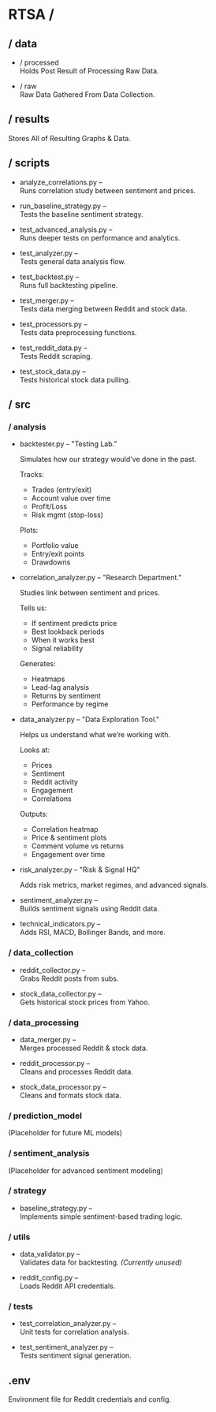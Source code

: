 # RTSA /

## / data

- / processed  
  Holds Post Result of Processing Raw Data.

- / raw  
  Raw Data Gathered From Data Collection.


## / results

Stores All of Resulting Graphs & Data.


## / scripts

- analyze_correlations.py –  
  Runs correlation study between sentiment and prices.

- run_baseline_strategy.py –  
  Tests the baseline sentiment strategy.

- test_advanced_analysis.py –  
  Runs deeper tests on performance and analytics.

- test_analyzer.py –  
  Tests general data analysis flow.

- test_backtest.py –  
  Runs full backtesting pipeline.

- test_merger.py –  
  Tests data merging between Reddit and stock data.

- test_processors.py –  
  Tests data preprocessing functions.

- test_reddit_data.py –  
  Tests Reddit scraping.

- test_stock_data.py –  
  Tests historical stock data pulling.


## / src

### / analysis

- backtester.py – "Testing Lab."

  Simulates how our strategy would’ve done in the past.

  Tracks:
  - Trades (entry/exit)
  - Account value over time
  - Profit/Loss
  - Risk mgmt (stop-loss)

  Plots:
  - Portfolio value
  - Entry/exit points
  - Drawdowns

- correlation_analyzer.py – "Research Department."

  Studies link between sentiment and prices.

  Tells us:
  - If sentiment predicts price
  - Best lookback periods
  - When it works best
  - Signal reliability

  Generates:
  - Heatmaps
  - Lead-lag analysis
  - Returns by sentiment
  - Performance by regime

- data_analyzer.py – "Data Exploration Tool."

  Helps us understand what we’re working with.

  Looks at:
  - Prices
  - Sentiment
  - Reddit activity
  - Engagement
  - Correlations

  Outputs:
  - Correlation heatmap
  - Price & sentiment plots
  - Comment volume vs returns
  - Engagement over time

- risk_analyzer.py – "Risk & Signal HQ"

  Adds risk metrics, market regimes, and advanced signals.

- sentiment_analyzer.py –  
  Builds sentiment signals using Reddit data.

- technical_indicators.py –  
  Adds RSI, MACD, Bollinger Bands, and more.


### / data_collection

- reddit_collector.py –  
  Grabs Reddit posts from subs.

- stock_data_collector.py –  
  Gets historical stock prices from Yahoo.


### / data_processing

- data_merger.py –  
  Merges processed Reddit & stock data.

- reddit_processor.py –  
  Cleans and processes Reddit data.

- stock_data_processor.py –  
  Cleans and formats stock data.


### / prediction_model

(Placeholder for future ML models)


### / sentiment_analysis

(Placeholder for advanced sentiment modeling)


### / strategy

- baseline_strategy.py –  
  Implements simple sentiment-based trading logic.


### / utils

- data_validator.py –  
  Validates data for backtesting. *(Currently unused)*

- reddit_config.py –  
  Loads Reddit API credentials.


### / tests

- test_correlation_analyzer.py –  
  Unit tests for correlation analysis.

- test_sentiment_analyzer.py –  
  Tests sentiment signal generation.


## .env

Environment file for Reddit credentials and config.
